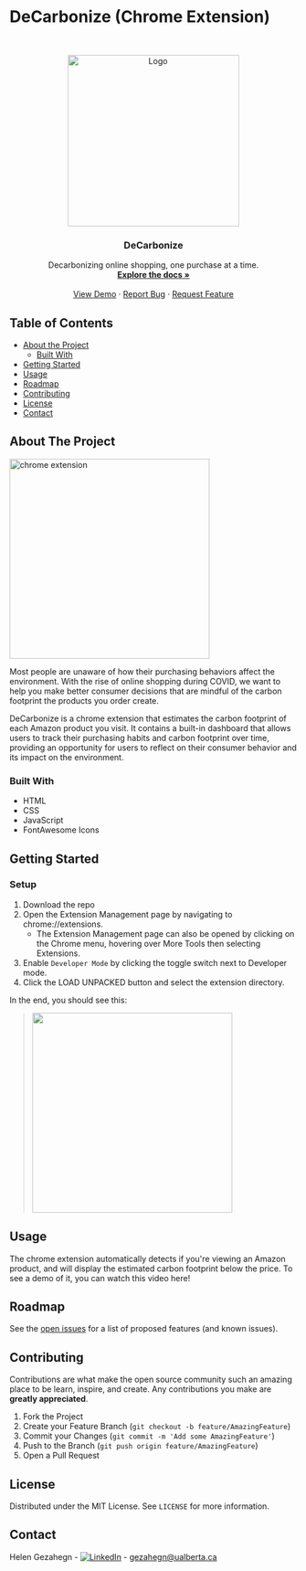 # DeCarbonize (Chrome Extension)

<!--
*** Thanks for checking out this README Template. If you have a suggestion that would
*** make this better, please fork the repo and create a pull request or simply open
*** an issue with the tag "enhancement".
*** Thanks again! Now go create something AMAZING! :D
***
***
***
*** To avoid retyping too much info. Do a search and replace for the following:
*** github_username, repo_name, twitter_handle, email
-->





<!-- PROJECT SHIELDS -->
<!--
*** I'm using markdown "reference style" links for readability.
*** Reference links are enclosed in brackets [ ] instead of parentheses ( ).
*** See the bottom of this document for the declaration of the reference variables
*** for contributors-url, forks-url, etc. This is an optional, concise syntax you may use.
*** https://www.markdownguide.org/basic-syntax/#reference-style-links

[![Contributors][contributors-shield]][contributors-url]
[![Forks][forks-shield]][forks-url]
[![Stargazers][stars-shield]][stars-url]
[![Issues][issues-shield]][issues-url]
[![MIT License][license-shield]][license-url]
[![LinkedIn][linkedin-shield]][linkedin-url]
-->



<!-- PROJECT LOGO -->
<br />
<p align="center">
  <a href="https://github.com/DeCarbonize/chrome-extension">
  <img src="https://i.ibb.co/gyynX0B/new.png" alt="Logo" width="300" height="auto">
  </a>

  <h3 align="center">DeCarbonize</h3>

  <p align="center">
    Decarbonizing online shopping, one purchase at a time.
    <br />
    <a href="https://github.com/DeCarbonize/chrome-extension/wiki"><strong>Explore the docs »</strong></a>
    <br />
    <br />
   <a href="https://github.com/DeCarbonize/chrome-extension">View Demo</a>
    ·
   <a href="https://github.com/DeCarbonize/chrome-extension/issues">Report Bug</a>
    ·
    <a href="https://github.com/DeCarbonize/chrome-extension/issues">Request Feature</a>
  </p>
</p>



<!-- TABLE OF CONTENTS -->
## Table of Contents

* [About the Project](#about-the-project)
  * [Built With](#built-with)
* [Getting Started](#getting-started)
* [Usage](#usage)
* [Roadmap](#roadmap)
* [Contributing](#contributing)
* [License](#license)
* [Contact](#contact)



<!-- ABOUT THE PROJECT -->
## About The Project
<img src="https://i.ibb.co/xHNzT8L/image-1.png" alt="chrome extension" width="350px" border="0">

Most people are unaware of how their purchasing behaviors affect the environment. With the rise of online shopping during COVID, we want to help you make better consumer decisions that are mindful of the carbon footprint the products you order create. 

DeCarbonize is a chrome extension that estimates the carbon footprint of each Amazon product you visit. It contains a built-in dashboard that allows users to track their purchasing habits and carbon footprint over time, providing an opportunity for users to reflect on their consumer behavior and its impact on the environment.

### Built With

* HTML
* CSS
* JavaScript
* FontAwesome Icons

<!-- GETTING STARTED -->
## Getting Started

### Setup

1. Download the repo
2. Open the Extension Management page by navigating to chrome://extensions.
   - The Extension Management page can also be opened by clicking on the Chrome menu, hovering over More Tools then selecting Extensions.
3. Enable `Developer Mode` by clicking the toggle switch next to Developer mode.
4. Click the LOAD UNPACKED button and select the extension directory.

In the end, you should see this:
> <img src="https://i.ibb.co/rFLD42F/Screen-Shot-2020-10-18-at-10-26-07-AM.png" width="350px" />

<!-- USAGE EXAMPLES -->
## Usage
The chrome extension automatically detects if you're viewing an Amazon product, and will display the estimated carbon footprint below the price. To see a demo of it, you can watch this video here!


<!-- ROADMAP -->
## Roadmap
See the [open issues](https://github.com/github_username/repo_name/issues) for a list of proposed features (and known issues).

<!-- CONTRIBUTING -->
## Contributing

Contributions are what make the open source community such an amazing place to be learn, inspire, and create. Any contributions you make are **greatly appreciated**.

1. Fork the Project
2. Create your Feature Branch (`git checkout -b feature/AmazingFeature`)
3. Commit your Changes (`git commit -m 'Add some AmazingFeature'`)
4. Push to the Branch (`git push origin feature/AmazingFeature`)
5. Open a Pull Request



<!-- LICENSE -->
## License

Distributed under the MIT License. See `LICENSE` for more information.


<!-- CONTACT -->
## Contact
Helen Gezahegn - [![LinkedIn][linkedin-shield]][linkedin-url] - gezahegn@ualberta.ca


<!-- MARKDOWN LINKS & IMAGES -->
<!-- https://www.markdownguide.org/basic-syntax/#reference-style-links -->
[linkedin-shield]: https://img.shields.io/badge/-LinkedIn-black.svg?style=flat-square&logo=linkedin&colorB=555
[linkedin-url]: https://www.linkedin.com/in/helengezahegn/
<!--[contributors-shield]: https://img.shields.io/github/contributors/github_username/repo.svg?style=flat-square
[contributors-url]: https://github.com/DeCarbonize/chrome-extension/graphs/contributors
[forks-shield]: https://img.shields.io/github/forks/github_username/repo.svg?style=flat-square
[forks-url]: https://github.com/DeCarbonize/chrome-extension/network/members
[stars-shield]: https://img.shields.io/github/stars/github_username/repo.svg?style=flat-square
[stars-url]: https://github.com/DeCarbonize/chrome-extension/stargazers
[issues-shield]: https://img.shields.io/github/issues/github_username/repo.svg?style=flat-square
[issues-url]: https://github.com/DeCarbonize/chrome-extension/issues
[license-shield]: https://img.shields.io/github/license/github_username/repo.svg?style=flat-square
[license-url]: https://github.com/DeCarbonize/chrome-extension/blob/main/LICENSE.txt

[product-screenshot]: images/screenshot.png
-->
